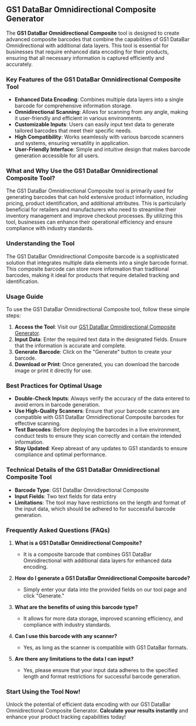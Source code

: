 ## GS1 DataBar Omnidirectional Composite Generator

The **GS1 DataBar Omnidirectional Composite** tool is designed to create advanced composite barcodes that combine the capabilities of GS1 DataBar Omnidirectional with additional data layers. This tool is essential for businesses that require enhanced data encoding for their products, ensuring that all necessary information is captured efficiently and accurately.

### Key Features of the GS1 DataBar Omnidirectional Composite Tool

- **Enhanced Data Encoding**: Combines multiple data layers into a single barcode for comprehensive information storage.
- **Omnidirectional Scanning**: Allows for scanning from any angle, making it user-friendly and efficient in various environments.
- **Customizable Inputs**: Users can easily input text data to generate tailored barcodes that meet their specific needs.
- **High Compatibility**: Works seamlessly with various barcode scanners and systems, ensuring versatility in application.
- **User-Friendly Interface**: Simple and intuitive design that makes barcode generation accessible for all users.

### What and Why Use the GS1 DataBar Omnidirectional Composite Tool?

The GS1 DataBar Omnidirectional Composite tool is primarily used for generating barcodes that can hold extensive product information, including pricing, product identification, and additional attributes. This is particularly beneficial for retailers and manufacturers who need to streamline their inventory management and improve checkout processes. By utilizing this tool, businesses can enhance their operational efficiency and ensure compliance with industry standards.

### Understanding the Tool

The GS1 DataBar Omnidirectional Composite barcode is a sophisticated solution that integrates multiple data elements into a single barcode format. This composite barcode can store more information than traditional barcodes, making it ideal for products that require detailed tracking and identification.

### Usage Guide

To use the GS1 DataBar Omnidirectional Composite tool, follow these simple steps:

1. **Access the Tool**: Visit our [GS1 DataBar Omnidirectional Composite Generator](https://www.inayam.co/barcode/databaromnicomposite).
2. **Input Data**: Enter the required text data in the designated fields. Ensure that the information is accurate and complete.
3. **Generate Barcode**: Click on the "Generate" button to create your barcode.
4. **Download or Print**: Once generated, you can download the barcode image or print it directly for use.

### Best Practices for Optimal Usage

- **Double-Check Inputs**: Always verify the accuracy of the data entered to avoid errors in barcode generation.
- **Use High-Quality Scanners**: Ensure that your barcode scanners are compatible with GS1 DataBar Omnidirectional Composite barcodes for effective scanning.
- **Test Barcodes**: Before deploying the barcodes in a live environment, conduct tests to ensure they scan correctly and contain the intended information.
- **Stay Updated**: Keep abreast of any updates to GS1 standards to ensure compliance and optimal performance.

### Technical Details of the GS1 DataBar Omnidirectional Composite Tool

- **Barcode Type**: GS1 DataBar Omnidirectional Composite
- **Input Fields**: Two text fields for data entry
- **Limitations**: The tool may have restrictions on the length and format of the input data, which should be adhered to for successful barcode generation.

### Frequently Asked Questions (FAQs)

1. **What is a GS1 DataBar Omnidirectional Composite?**
   - It is a composite barcode that combines GS1 DataBar Omnidirectional with additional data layers for enhanced data encoding.

2. **How do I generate a GS1 DataBar Omnidirectional Composite barcode?**
   - Simply enter your data into the provided fields on our tool page and click "Generate."

3. **What are the benefits of using this barcode type?**
   - It allows for more data storage, improved scanning efficiency, and compliance with industry standards.

4. **Can I use this barcode with any scanner?**
   - Yes, as long as the scanner is compatible with GS1 DataBar formats.

5. **Are there any limitations to the data I can input?**
   - Yes, please ensure that your input data adheres to the specified length and format restrictions for successful barcode generation.

### Start Using the Tool Now!

Unlock the potential of efficient data encoding with our GS1 DataBar Omnidirectional Composite Generator. **Calculate your results instantly** and enhance your product tracking capabilities today!